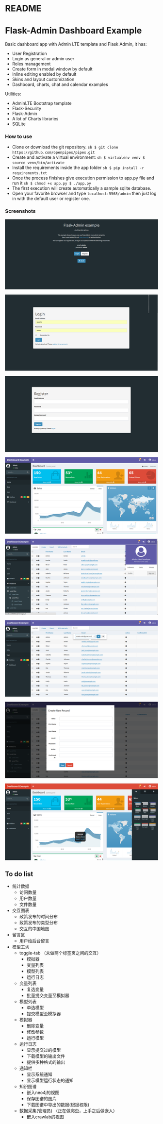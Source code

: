 # README

# Flask-Admin Dashboard Example

Basic dashboard app with Admin LTE template and Flask Admin, it has:

- User Registration
- Login as general or admin user
- Roles management
- Create form in modal window by default
- Inline editing enabled by default
- Skins and layout customization
- Dashboard, charts, chat and calendar examples

Utilities:

- AdminLTE Bootstrap template
- Flask-Security
- Flask-Admin
- A lot of Charts libraries
- SQLite

### How to use

- Clone or download the git repository. `sh $ git clone https://github.com/openpipes/pipes.git`
- Create and activate a virtual environment: `sh $ virtualenv venv $ source venv/bin/activate`
- Install the requirements inside the app folder `sh $ pip install -r requirements.txt`
- Once the process finishes give execution permission to app.py file and run it `sh $ chmod +x app.py $ ./app.py`
- The first execution will create automatically a sample sqlite database.
- Open your favorite browser and type `localhost:5568/admin` then just log in with the default user or register one.

### Screenshots

![screenshots/index.png](screenshots/index.png)

![screenshots/login.png](screenshots/login.png)

![screenshots/register.png](screenshots/register.png)

![screenshots/home.png](screenshots/home.png)

![screenshots/user.png](screenshots/user.png)

![screenshots/edit.png](screenshots/edit.png)

![screenshots/create.png](screenshots/create.png)

![screenshots/skins.png](screenshots/skins.png)

## To do list

- 统计数据
    - 访问数量
    - 用户数量
    - 文件数量
- 交互图表
    - 政策发布的时间分布
    - 政策发布的类型分布
    - 交互的中国地图
- 留言区
    - 用户给后台留言
- 模型工坊
    - toggle-tab （未做两个标签页之间的交互）
        - 模拟器
        - 变量列表
        - 模型列表
        - 运行日志
    - 变量列表
        - 复选变量
        - 批量提交变量至模拟器
    - 模型列表
        - 单选模型
        - 提交模型至模拟器
    - 模拟器
        - 删除变量
        - 修改参数
        - 运行模型
    - 运行日志
        - 显示提交过的模型
        - 下载模型的输出文件
        - 提供多种格式的输出
    - 通知栏
        - 显示系统通知
        - 显示模型运行状态的通知
    - 知识图谱
        - 嵌入neo4j的视图
        - 保存图谱的图片
        - 下载图谱中导出的数据(根据权限)
    - 数据采集(管理员) （正在做爬虫，上手之后做嵌入）
        - 嵌入crawlab的视图